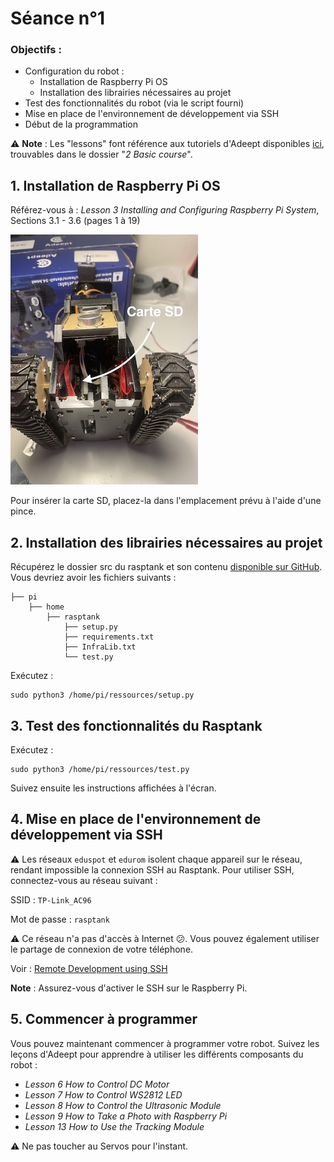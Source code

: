 # Séance n°1

### Objectifs :
- Configuration du robot :
    - Installation de Raspberry Pi OS
    - Installation des librairies nécessaires au projet
- Test des fonctionnalités du robot (via le script fourni)
- Mise en place de l'environnement de développement via SSH
- Début de la programmation

:warning: **Note** : Les "lessons" font référence aux tutoriels d'Adeept disponibles [ici](https://www.adeept.com/video/static1/itemsfile/901RaspTank%20Tutorials.zip), trouvables dans le dossier "*2 Basic course*".

## 1. Installation de Raspberry Pi OS
Référez-vous à : *Lesson 3 Installing and Configuring Raspberry Pi System*, Sections 3.1 - 3.6 (pages 1 à 19)

![](images/sd_slot.jpeg)

Pour insérer la carte SD, placez-la dans l'emplacement prévu à l'aide d'une pince.

## 2. Installation des librairies nécessaires au projet
Récupérez le dossier src du rasptank et son contenu [disponible sur GitHub](../src/rasptank/). Vous devriez avoir les fichiers suivants :

```
├── pi
    ├── home
        ├── rasptank
            ├── setup.py
            ├── requirements.txt
            ├── InfraLib.txt
            └── test.py
```

Exécutez :
```
sudo python3 /home/pi/ressources/setup.py
```
## 3. Test des fonctionnalités du Rasptank
Exécutez :
```
sudo python3 /home/pi/ressources/test.py
```
Suivez ensuite les instructions affichées à l'écran.

## 4. Mise en place de l'environnement de développement via SSH

:warning: Les réseaux `eduspot` et `edurom` isolent chaque appareil sur le réseau, rendant impossible la connexion SSH au Rasptank. Pour utiliser SSH, connectez-vous au réseau suivant :

SSID : `TP-Link_AC96`

Mot de passe : `rasptank`

:warning: Ce réseau n'a pas d'accès à Internet :confused:. Vous pouvez également utiliser le partage de connexion de votre téléphone.

Voir : [Remote Development using SSH](https://code.visualstudio.com/docs/remote/ssh)

**Note** : Assurez-vous d'activer le SSH sur le Raspberry Pi.

## 5. Commencer à programmer

Vous pouvez maintenant commencer à programmer votre robot. Suivez les leçons d'Adeept pour apprendre à utiliser les différents composants du robot :

- *Lesson 6 How to Control DC Motor*
- *Lesson 7 How to Control WS2812 LED*
- *Lesson 8 How to Control the Ultrasonic Module*
- *Lesson 9 How to Take a Photo with Raspberry Pi*
- *Lesson 13 How to Use the Tracking Module*

:warning: Ne pas toucher au Servos pour l'instant.